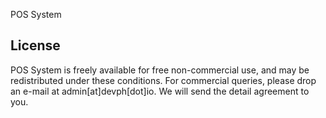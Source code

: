 POS System

## License 
POS System is freely available for free non-commercial use, and may be redistributed under these conditions. For commercial queries, please drop an e-mail at admin[at]devph[dot]io. We will send the detail agreement to you.
